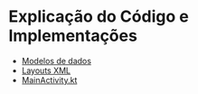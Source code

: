 # Explicação do Código e Implementações

- [Modelos de dados](modelos_dados.md)
- [Layouts XML](layouts.md)
- [MainActivity.kt](mainactivity.md)
